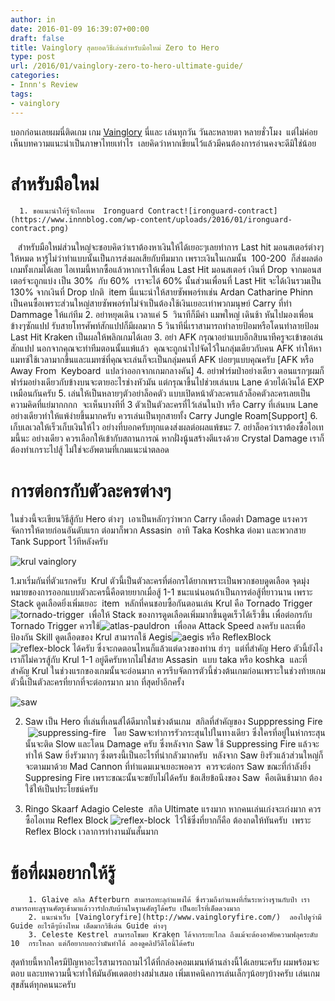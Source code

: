 ```yaml
---
author: in
date: 2016-01-09 16:39:07+00:00
draft: false
title: Vainglory สุดยอดวิธีเล่นสำหรับมือใหม่ Zero to Hero
type: post
url: /2016/01/vainglory-zero-to-hero-ultimate-guide/
categories:
- Innn's Review
tags:
- vainglory
---
```


บอกก่อนเลยผมนี่ติดเกม เกม [Vainglory](https://www.innnblog.com/2014/12/review-vainglory-the-best-moba-game/) นี่และ เล่นทุกวัน วันละหลายตา หลายชั่วโมง  แต่ไม่ค่อยเห็นบทความแนะนำเป็นภาษาไทยเท่าไร  เลยคิดว่าหากเขียนไว้แล้วมีคนต้องการอ่านคงจะดีมิใช่น้อย

<!-- more -->


# สำหรับมือใหม่





	  1. ขอแนะนำให้รู้จักไอเทม  Ironguard Contract![ironguard-contract](https://www.innnblog.com/wp-content/uploads/2016/01/ironguard-contract.png)
   สำหรับมือใหม่ส่วนใหญ่จะชอบคิดว่าเราต้องหาเงินให้ได้เยอะๆเลยทำการ Last hit มอนสเตอร์ต่างๆให้หมด หารู้ไม่ว่าทำแบบนั้นเป็นการส่งผลเสียกับทีมมาก เพราะเงินในเกมนั้น  100-200  ก็ส่งผลต่อเกมทั้งเกมได้เลย ไอเทมนี้หากซื้อแล้วหากเราให้เพื่อน Last Hit มอนสเตอร์ เงินที่ Drop จากมอนสเตอร์จะถูกแบ่ง เป็น 30%  กับ 60%  เราจะได้ 60% นั้นส่วนเพื่อนที่ Last Hit จะได้เงินรวมเป็น 130% จากเงินที่ Drop ปกติ  item นี่แนะนำให้สายซัพพอร์ทเช่น Ardan Catharine Phinn เป็นคนซื้อเพราะส่วนใหญ่สายซัพพอร์ทไม่จำเป็นต้องใช้เงินเยอะเท่าพวกมนุษย์ Carry ที่ทำ Dammage ให้แก่ทีม
	  2. อย่าหยุดเดิน เวลาแค่ 5  วินาทีก็มีค่า แมพใหญ่ เดินช้า หันไปมองเพื่อนข้างๆซักแปป รับสายโทรศัพท์สักแปปก็มีผลมาก 5 วินาทีนี่เราสามารถทำลายป้อมหรือโดนทำลายป้อม Last Hit Kraken เป็นผลให้พลิกเกมได้เลย
	  3. อย่า AFK กรุณาอย่าแบบอีกสิบนาทีครูจะเข้าขอเล่นสักแปป นอกจากคุณจะทำทีมตอนนั้นแพ้แล้ว  คุณจะถูกนำไปจัดไว้ในกลุ่มเดียวกับคน AFK ทำให้หาแมทซ์ใช้เวลามากขึ้นและแมทซ์ที่คุณจะเล่นก็จะเป็นกลุ่มคนที่ AFK บ่อยๆแบบคุณครับ [AFK หรือ Away From  Keyboard  แปลว่าออกจากเกมกลางคัน]
	  4. อย่าฟาร์มป่าอย่างเดียว ตอนแรกๆผมก็ฟาร์มอย่างเดียวกับข้างบนจะตายอะไรช่างหัวมัน แต่กรุณาขึ้นไปช่วยเล่นบน Lane ด้วยได้เงินได้ EXP เหมือนกันครับ
	  5. เล่นให้เป็นหลายๆตัวอย่าล็อคตัว แบบเปิดหน้าตัวละครแล้วล็อคตัวละครเลยเป็นความคิดที่แย่มากกกก  จะเห็นบางทีที่ 3 ตัวเป็นตัวละครที่ไว้เล่นในป่า หรือ Carry ที่เล่นบน Lane อย่างเดียวทำให้แพ้ง่ายขึ้นมากครับ ควรเล่นเป็นทุกสายทั้ง Carry Jungle Roam[Support]
	  6. เก็บเลเวลให้เร็วเก็บเงินให้ไว อย่างที่บอกครับทุกแดงส่งผลต่อผลแพ้ชนะ
	  7. อย่าล็อคว่าเราต้องซื้อไอเทมนี้นะ อย่างเดียว ควรเลือกให้เข้ากับสถานการณ์ หากฝั่งนู้นสร้างตีแรงด้วย Crystal Damage เราก็ต้องทำเกราะไปสู้ ไม่ใช่จะอัพตามที่เกมแนะนำตลอด



# การต่อกรกับตัวละครต่างๆ


ในช่วงนี้จะเขียนวิธีสู้กับ Hero ต่างๆ  เอาเป็นหลักๆว่าพวก Carry เลือดต่ำ Damage แรงควรจัดการให้ตายก่อนอันดับแรก ต่อมาก็พวก Assasin  อาทิ Taka Koshka ต่อมา และพวกสาย Tank Support ไว้ทีหลังครับ

![krul vainglory](https://www.innnblog.com/wp-content/uploads/2016/01/static.squarespace.jpg)


1.มาเริ่มกันที่ตัวแรกครับ  Krul ตัวนี้เป็นตัวละครที่ต่อกรได้ยากเพราะเป็นพวกชอบดูดเลือด จุดมุ่งหมายของการออกแบบตัวละครนี้คือตายยากเมื่อสู้ 1-1 ชนะแน่นอนถ้าเป็นการต่อสู้ที่ยาวนาน เพราะ Stack ดูดเลือดยิ่งเพิ่มเยอะ  item  หลักที่คนชอบซื้อกันตอนเล่น Krul คือ Tornado Trigger ![tornado-trigger](https://www.innnblog.com/wp-content/uploads/2016/01/tornado-trigger.png)
 เพื่อให้ Stack ของการดูดเลือดเพิ่มมากขึ้นดูดเร็วได้เร็วขึ้น เพื่อต่อกรกับ Tornado Trigger ควรใช้![atlas-pauldron](https://www.innnblog.com/wp-content/uploads/2016/01/atlas-pauldron.png)
 เพื่อลด Attack Speed ลงครับ และเพื่อป้องกัน Skill ดูดเลือดของ Krul สามารถใช้ Aegis![aegis](https://www.innnblog.com/wp-content/uploads/2016/01/aegis.png)
หรือ ReflexBlock ![reflex-block](https://www.innnblog.com/wp-content/uploads/2016/01/reflex-block.png)
ได้ครับ ซึ่งจะกดตอนไหนก็แล้วแต่ดวงของท่าน ฮ่าๆ  แต่ที่สำคัญ Hero ตัวนี้ยังไงเราก็ไม่ควรสู้กับ Krul 1-1 อยู่ดีครับหากไม่ใช่สาย Assasin  แบบ taka หรือ koshka  และที่สำคัญ Krul ในช่วงแรกของเกมนั้นจะอ่อนมาก ควรรีบจัดการตัวนี้ช่วงต้นเกมก่อนเพราะในช่วงท้ายเกมตัวนี้เป็นตัวละครที่ยากที่จะต่อกรมาก มาก ที่สุดย้ำอีกครั้ง

![saw](https://www.innnblog.com/wp-content/uploads/2016/01/saw.jpg)


2. Saw เป็น Hero ที่เล่นที่เลนส์ได้ดีมากในช่วงต้นเกม  สกิลที่สำคัญของ Supppressing Fire  ![suppressing-fire](https://www.innnblog.com/wp-content/uploads/2016/01/suppressing-fire-1.jpg)
  โดย Sawจะทำการรัวกระสุนไปในทางเดียว ซึ่งใครที่อยู่ในห่ากระสุนนั้นจะติด Slow และโดน Damage ครับ ซึ่งหลังจาก Saw ใช้ Suppressing Fire แล้วจะทำให้ Saw ยิ่งรัวมากๆ ซึ่งตรงนี้เป็นอะไรที่น่ากลัวมากครับ  หลังจาก Saw ยิงรัวแล้วส่วนใหญ่ก็จะตามมาด้วย Mad Cannon ที่ทำแดมเมจเยอะพอควร  ควรจะต่อกร Saw ขณะที่กำลังยิ่ง Suppresing Fire เพราะขณะนั้นจะขยับไม่ได้ครับ ข้อเสียข้อนึงของ Saw  คือเดินช้ามาก ต้องใช้ให้เป็นประโยชน์ครับ

3. Ringo Skaarf Adagio Celeste  สกิล Ultimate แรงมาก หากคนเล่นเก่งจะเก่งมาก ควรซื้อไอเทม Reflex Block ![reflex-block](https://www.innnblog.com/wp-content/uploads/2016/01/reflex-block.png)
 ไว้ใช้ซึ่งที่ยากก็คือ ต้องกดให้ทันครับ  เพราะ Reflex Block เวลาการทำงานมันสั้นมาก


# ข้อที่ผมอยากให้รู้






	    1. Glaive สกิล Afterburn สามารถทะลุกำแพงได้ ซึ่งรวมถึงกำแพงที่กั้นระหว่างฐานกับป่า เราสามารถทะลุฐานศัตรูเข้ามาแล้ววาร์ปกลับบ้านในฐานศัตรูได้ครับ เป็นอะไรที่เด็ดดวงมาก
	    2. แนะนำเว็บ [Vaingloryfire](http://www.vaingloryfire.com/)  ลองไปดูว่ามี Guide อะไรดีๆบ้างไหม เด็ดมากวิธีเล่น Guide ต่างๆ
	    3. Celeste Kestrel สามารถโขมย Kraken ได้จากระยะไกล ถึงแม้จะต้องอาศัยความฟลุคระดับ 10  กระโหลก แต่ก็อยากบอกว่ามันทำได้ ลองดูคลิปวีดีโอนี้ได้ครับ




สุดท้ายนี้หากใครมีปัญหาอะไรสามารถถามไว้ได้ที่กล่องคอมเมนท์ด้านล่างนี้ได้เลยนะครับ ผมพร้อมจะตอบ และบทความนี้จะทำให้มันอัพเดตอย่างสม่ำเสมอ เพิ่มเทคนิคการเล่นเล็กๆน้อยๆบ้างครับ เล่นเกมสุขสันต์ทุกคนนะครับ


